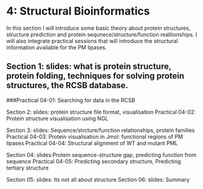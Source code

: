 
# 4: Structural Bioinformatics
In this section I will introduce some basic theory about protein structures, structure prediction and protein sequnece/structure/function
realtionships. I will also integrate practical sessions that will introduce the structural information available for the PM lipases.

## Section 1: slides: what is protein structure, protein folding, techniques for solving protein structures, the RCSB database.
  ###Practical 04-01: Searching for data in the RCSB

Section 2: slides: protein structure file format, visualisation
  Practical 04-02: Protein structure visualisation using NGL

Section 3: slides: Sequence/strcture/function relationships, protein families
  Practical 04-03: Protein visualisation in Jmol: functional regions of PM lipases
  Practical 04-04: Structural alignment of WT and mutant PML

Section 04: slides:Protein sequence-structure gap, predicting function from sequence
  Practical 04-05: Predicting secondary structure, Predicting tertiary structure

Section 05: slides: Its not all about structure
Section 06: slides: Summary
